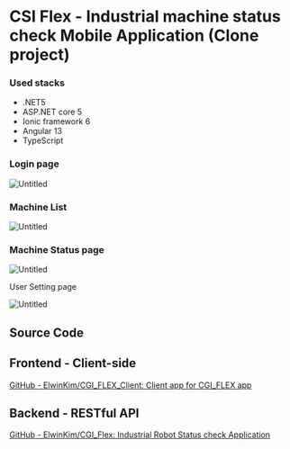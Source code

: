 # CSI Flex - Industrial machine status check Mobile Application (Clone project)

### Used stacks

- .NET5
- ASP.NET core 5
- Ionic framework 6
- Angular 13
- TypeScript

### Login page

![Untitled](CSI%20Flex%20-%20Industrial%20machine%20status%20check%20Mobile%20%2016a66f855acc4fdab7f7b61197b127bc/Untitled.png)

### Machine List

![Untitled](CSI%20Flex%20-%20Industrial%20machine%20status%20check%20Mobile%20%2016a66f855acc4fdab7f7b61197b127bc/Untitled%201.png)

### Machine Status page

![Untitled](CSI%20Flex%20-%20Industrial%20machine%20status%20check%20Mobile%20%2016a66f855acc4fdab7f7b61197b127bc/Untitled%202.png)

User Setting page

![Untitled](CSI%20Flex%20-%20Industrial%20machine%20status%20check%20Mobile%20%2016a66f855acc4fdab7f7b61197b127bc/Untitled%203.png)

## Source Code

## Frontend - Client-side

[GitHub - ElwinKim/CGI_FLEX_Client: Client app for CGI_FLEX app](https://github.com/ElwinKim/CGI_FLEX_Client)

## Backend - RESTful API

[GitHub - ElwinKim/CGI_Flex: Industrial Robot Status check Application](https://github.com/ElwinKim/CGI_Flex)
